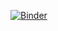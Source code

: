 [![Binder](https://mybinder.org/badge_logo.svg)](https://mybinder.org/v2/gh/erwandemerville/notebooks_tests/HEAD)
